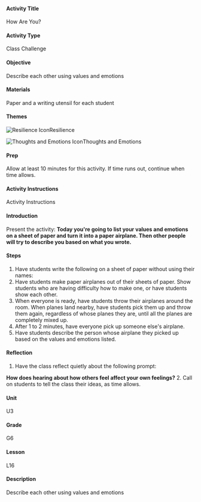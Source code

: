 #### Activity Title
How Are You?
#### Activity Type
Class Challenge
#### Objective
Describe each other using values and emotions
#### Materials
Paper and a writing utensil for each student
#### Themes
![Resilience Icon](http://v5cmservice.secondstep.org/MS3TP_IMAGES/SKILLS/SKILLS_SMALL_IMAGES/resilience-sm.png)Resilience
 
![Thoughts and Emotions Icon](http://v5cmservice.secondstep.org/MS3TP_IMAGES/SKILLS/SKILLS_SMALL_IMAGES/thoughts-and-emotions-sm.png)Thoughts and Emotions
 

#### Prep

Allow at least 10 minutes for this activity. If time runs out, continue when time allows.

#### Activity Instructions
Activity Instructions
#### Introduction
Present the activity: **Today you're going to list your values and emotions on a sheet of paper and turn it into a paper airplane. Then other people will try to describe you based on what you wrote.**
#### Steps
1. Have students write the following on a sheet of paper without using their names:
2. Have students make paper airplanes out of their sheets of paper. Show students who are having difficulty how to make one, or have students show each other.
3. When everyone is ready, have students throw their airplanes around the room. When planes land nearby, have students pick them up and throw them again, regardless of whose planes they are, until all the planes are completely mixed up.
4. After 1 to 2 minutes, have everyone pick up someone else's airplane.
5. Have students describe the person whose airplane they picked up based on the values and emotions listed.

#### Reflection
1. Have the class reflect quietly about the following prompt:

**How does hearing about how others feel affect your own feelings?**
2. Call on students to tell the class their ideas, as time allows.

#### Unit
U3
#### Grade
G6
#### Lesson
L16
#### Description
Describe each other using values and emotions
